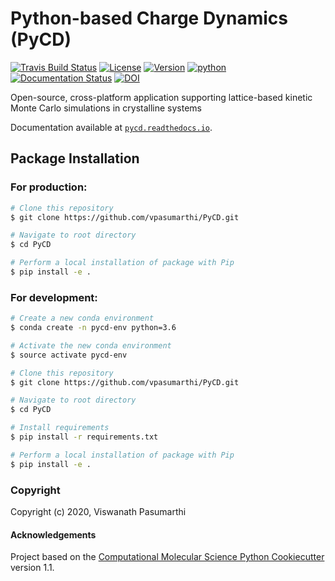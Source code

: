 Python-based Charge Dynamics (PyCD)
===================================
[//]: # (Badges)
[![Travis Build Status](https://travis-ci.com/vpasumarthi/PyCD.svg?branch=master)](https://travis-ci.com/vpasumarthi/PyCD)
[![License](https://img.shields.io/badge/License-MPL%202.0-brightgreen.svg)](https://opensource.org/licenses/MPL-2.0)
[![Version](https://img.shields.io/badge/version-v4.0-blue)](https://github.com/vpasumarthi/PyCD/tree/v4.0)
[![python](https://img.shields.io/badge/python-3.6%20%7C%203.7%20%7C%203.8-blue)](https://github.com/vpasumarthi/PyCD)
[![Documentation Status](https://readthedocs.org/projects/pycd/badge/?version=latest)](https://pycd.readthedocs.io/en/latest/?badge=latest)
[![DOI](https://zenodo.org/badge/90578885.svg)](https://zenodo.org/badge/latestdoi/90578885)

Open-source, cross-platform application supporting lattice-based kinetic Monte Carlo simulations in crystalline systems

Documentation available at [`pycd.readthedocs.io`](https://pycd.readthedocs.io/en/latest/).

## Package Installation

### For production:

```bash
# Clone this repository
$ git clone https://github.com/vpasumarthi/PyCD.git

# Navigate to root directory
$ cd PyCD

# Perform a local installation of package with Pip 
$ pip install -e .
```

### For development:

```bash
# Create a new conda environment
$ conda create -n pycd-env python=3.6

# Activate the new conda environment
$ source activate pycd-env

# Clone this repository
$ git clone https://github.com/vpasumarthi/PyCD.git

# Navigate to root directory
$ cd PyCD

# Install requirements
$ pip install -r requirements.txt

# Perform a local installation of package with Pip 
$ pip install -e .
```

### Copyright

Copyright (c) 2020, Viswanath Pasumarthi


#### Acknowledgements
 
Project based on the 
[Computational Molecular Science Python Cookiecutter](https://github.com/molssi/cookiecutter-cms) version 1.1.


